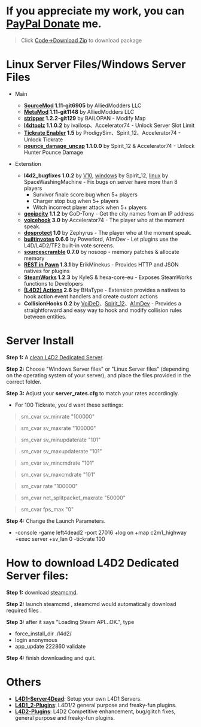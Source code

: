 # If you appreciate my work, you can [PayPal Donate](https://paypal.me/Harry0215?locale.x=zh_TW) me.
> Click [Code->Download Zip](https://github.com/fbef0102/L4D2-Server4Dead/archive/refs/heads/main.zip) to download package
# Linux Server Files/Windows Server Files
* Main
	* <b>[SourceMod](https://www.sourcemod.net/downloads.php?branch=1.11-dev) 				1.11-git6905</b> 	    by AlliedModders LLC
	* <b>[MetaMod](https://www.sourcemm.net/downloads.php?branch=1.11-dev) 				1.11-git1148</b> 	    by AlliedModders LLC
	* <b>[stripper](https://www.bailopan.net/stripper/snapshots/1.2/) 				1.2.2-git129</b> 		by BAILOPAN - Modify Map
	* <b>[l4dtoolz](https://github.com/Accelerator74/l4dtoolz/releases) 				1.1.0.2</b> 		    by ivailosp、Accelerator74 - Unlock Server Slot Limit
	* <b>[Tickrate Enabler](https://github.com/accelerator74/Tickrate-Enabler/releases)		1.5</b> 	    		by ProdigySim、Spirit_12、Accelerator74 - Unlock Tickrate
	* <b>[pounce_damage_uncap](https://github.com/accelerator74/Pounce-Damage-Uncap/actions)	1.1.0.0</b> 	    	by Spirit_12 & Accelerator74 - Unlock Hunter Pounce Damage

* Extenstion
	* <b>l4d2_bugfixes 			1.0.2</b> 			by [V10](https://forums.alliedmods.net/showthread.php?t=121945), [windows](https://forums.alliedmods.net/showpost.php?p=2721138&postcount=295) by Spirit_12, [linux](https://forums.alliedmods.net/showpost.php?p=2752412&postcount=301) by SpaceWashingMachine - Fix bugs on server have more than 8 players
		* Survivor finale score bug when 5+ players
		* Charger stop bug when 5+ players
		* Witch incorrect player attack when 5+ players
	* <b>[geoipcity](https://forums.alliedmods.net/showthread.php?t=132470)				1.1.2</b>				by GoD-Tony - Get the city names from an IP address
	* <b>[voicehook](https://forums.alliedmods.net/showthread.php?t=279231)				3.0</b>				by Accelerator74 - The player who at the moment speak.
	* <b>[dosprotect](https://forums.alliedmods.net/showthread.php?t=196990)			1.0</b>					by Zephyrus - The player who at the moment speak.
	* <b>[builtinvotes](https://github.com/L4D-Community/builtinvotes/actions)			0.6.6</b>				by Powerlord, A1mDev - Let plugins use the L4D/L4D2/TF2 built-in vote screens.
	* <b>[sourcescramble](https://github.com/nosoop/SMExt-SourceScramble/releases)			0.7.0</b>				by nosoop - memory patches & allocate memory
	* <b>[REST in Pawn](https://github.com/ErikMinekus/sm-ripext/releases)			1.3.1</b>				by ErikMinekus - Provides HTTP and JSON natives for plugins
	* <b>[SteamWorks](https://github.com/hexa-core-eu/SteamWorks/releases)				1.2.3</b>				by KyleS & hexa-core-eu - Exposes SteamWorks functions to Developers
	* <b>[[L4D2] Actions](https://forums.alliedmods.net/showthread.php?p=2771953)				2.6</b>				by BHaType - Extension provides a natives to hook action event handlers and create custom actions
	* <b>CollisionHooks	 	0.2</b> 				by [VoiDeD](https://forums.alliedmods.net/showthread.php?t=197815)、[Spirit_12](https://github.com/Satanic-Spirit/Collisionhook)、[A1mDev](https://github.com/L4D-Community/Collisionhook/tree/fix-windows) - Provides a straightforward and easy way to hook and modify collision rules between entities.

# Server Install
**Step 1:** A [clean L4D2 Dedicated Server](https://github.com/fbef0102/L4D2-Server4Dead/blob/master/README.md#how-to-download-l4d2-dedicated-server-files).

**Step 2:** Choose "Windows Server files" or "Linux Server files" (depending on the operating system of your server), and place the files provided in the correct folder.

**Step 3:** Adjust your **server_rates.cfg** to match your rates accordingly.  
* For 100 Tickrate, you'd want these settings:
>sm_cvar sv_minrate 			"100000"

>sm_cvar sv_maxrate 			"100000"

>sm_cvar sv_minupdaterate 		"101"

>sm_cvar sv_maxupdaterate 		"101"

>sm_cvar sv_mincmdrate 			"101"

>sm_cvar sv_maxcmdrate 			"101"

>sm_cvar rate				"100000"

>sm_cvar net_splitpacket_maxrate "50000"

>sm_cvar fps_max    "0"


**Step 4:** Change the Launch Parameters.
  * -console -game left4dead2 -port 27016 +log on +map c2m1_highway +exec server +sv_lan 0 -tickrate 100

# How to download L4D2 Dedicated Server files:
**Step 1:** download [steamcmd](https://developer.valvesoftware.com/wiki/SteamCMD).

**Step 2:** launch steamcmd , steamcmd would automatically download required files .

**Step 3:** after it says "Loading Steam API...OK.", type
* force_install_dir ./l4d2/
* login anonymous
* app_update 222860 validate

**Step 4:** finish downloading and quit.


# Others
* <b>[L4D1-Server4Dead](https://github.com/fbef0102/L4D1-Server4Dead)</b>: Setup your own L4D1 Servers.
* <b>[L4D1_2-Plugins](https://github.com/fbef0102/L4D1_2-Plugins)</b>: L4D1/2 general purpose and freaky-fun plugins.
* <b>[L4D2-Plugins](https://github.com/fbef0102/L4D2-Plugins)</b>: L4D2 Competitive enhancement, bug/glitch fixes, general purpose and freaky-fun plugins.
